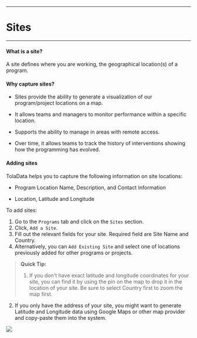 ****
# Sites
---

#### What is a site?

A site defines where you are working, the geographical location(s) of a program.

#### Why capture sites?

* Sites provide the ability to generate a visualization of our program/project locations on a map.

* It allows teams and managers to monitor performance within a specific location.

* Supports the ability to manage in areas with remote access.

* Over time, it allows teams to track the history of interventions showing how the programming has evolved.

#### Adding sites

TolaData helps you to capture the following information on site locations:

* Program Location Name, Description, and Contact Information

* Location, Latitude and Longitude

To add sites:

1. Go to the `Programs` tab and click on the `Sites` section.
2. Click, `Add a Site`.
3. Fill out the relevant fields for your site. Required field are Site Name and Country.
4. Alternatively, you can `Add Existing Site` and select one of locations previously added for other programs or projects.

> **Quick Tip:**   
> 1. If you don't have exact latitude and longitude coordinates for your site, you can find it by using the pin on the map to drop it in the location of your site. Be sure to select Country first to zoom the map first.
2. If you only have the address of your site, you might want to generate Latitude and Longitude data using Google Maps or other map provider and copy-paste them into the system.

![](/assets_en/add_sites.PNG)




